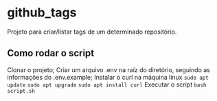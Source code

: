# github_tags
Projeto para criar/listar tags de um determinado repositório.

## Como rodar o script
Clonar o projeto;
Criar um arquivo .env na raíz do diretório, seguindo as informações do .env.example;
Instalar o curl na máquina linux
`sudo apt update`
`sudo apt upgrade`
`sudo apt install curl`
Executar o script
`bash script.sh`